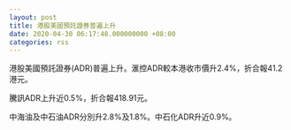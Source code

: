 ```yaml
---
layout: post
title: 港股美國預託證券普遍上升
date: 2020-04-30 06:17:48.000000000 +08:00
categories: rss
---
```


港股美國預託證券(ADR)普遍上升。滙控ADR較本港收市價升2.4%，折合報41.2港元。

騰訊ADR上升近0.5%，折合報418.91元。

中海油及中石油ADR分別升2.8%及1.8%。中石化ADR升近0.9%。

